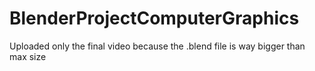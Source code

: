 # BlenderProjectComputerGraphics

Uploaded only the final video because the .blend file is way bigger than max size
